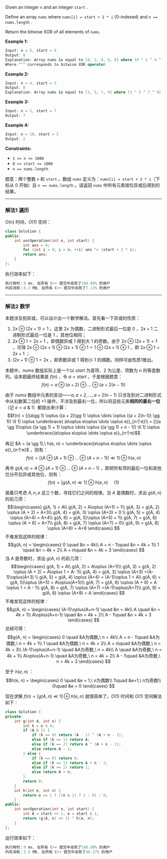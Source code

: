 

Given an integer `n` and an integer `start` .

Define an array `nums` where `nums[i] = start + 2 * i` (0-indexed) and `n == nums.length` .

Return the bitwise XOR of all elements of `nums`.

 

**Example 1:**

```swift
Input: n = 5, start = 0
Output: 8
Explanation: Array nums is equal to [0, 2, 4, 6, 8] where (0 ^ 2 ^ 4 ^ 6 ^ 8) = 8.
Where "^" corresponds to bitwise XOR operator.
```

**Example 2:**

```swift
Input: n = 4, start = 3
Output: 8
Explanation: Array nums is equal to [3, 5, 7, 9] where (3 ^ 5 ^ 7 ^ 9) = 8.
```

**Example 3:**

```swift
Input: n = 1, start = 7
Output: 7
```

**Example 4:**

```swift
Input: n = 10, start = 5
Output: 2
```

**Constraints:**
-  `1 <= n <= 1000`
- `0 <= start <= 1000`
-  `n == nums.length`


题意：两个整数 `n` 和 `start` 。数组 `nums` 定义为：`nums[i] = start + 2 * i`（下标从 0 开始）且 `n == nums.length` 。请返回 `nums` 中所有元素按位异或后得到的结果。
 

---
### 解法1 遍历
$O(n)$ 时间，$O(1)$ 空间：
```cpp
class Solution {
public:
    int xorOperation(int n, int start) {
        int ans = 0;
        for (int i = 0; i < n; ++i) ans ^= (start + 2 * i); 
        return ans;
    }
};
```
执行效率如下：
```cpp
执行用时：0 ms, 在所有 C++ 提交中击败了100.00% 的用户
内存消耗：6.3 MB, 在所有 C++ 提交中击败了7.13% 的用户
```
---
### 解法2 数学
本题涉及到异或，可以设计出一个数学解法。首先看一下异或的性质：
1. $2x \oplus (2x + 1) = 1$ 。这里 $2x$ 为偶数，二进制形式最后一位是 $0$ ，$2x + 1$ 二进制形式最后一位是 $1$ ，其他位相同；
2. $2x \oplus 1 = 2x + 1$ ，即偶数异或 $1$ 得到大 $1$ 的奇数。由于 $2x \oplus (2x + 1) = 1$ ，可得 $2x \oplus (2x + 1) \oplus (2x + 1) \oplus 1 = 1 \oplus (2x + 1) \oplus 1$ ，即 $2x \oplus 1 = 2x + 1$ ；
3. $(2x + 1) \oplus 1 = 2x$ ，即奇数异或 $1$ 得到小 $1$ 的偶数。同样可由性质1推出。

本题中，$nums$ 数组实际上是一个以 $start$ 为首项、$2$ 为公差、项数为 $n$ 的等差数列。设本题最终结果是 $f(n)$ ，令 $a = start$ ，于是根据题意：$$f(n) = a\oplus (a + 2) \oplus \dots  \oplus (a + 2(n - 1))$$

由于 $nums$ 数组中元素的变动——$a, a + 2, \dots, a + 2(n - 1)$ 只涉及到对二进制形式中从右数第二位的 $+1$ 操作，不涉及到最右一位，所以将这些元素**相同的最右一位**（记 $e = a\ \&\ 1$）都提出来计算：
 $$f(n) = [((a\gg 1) \oplus ((a + 2)\gg 1) \oplus \dots \oplus ((a + 2(n-1)) \gg 1)) \ll 1] \oplus \underbrace{ (e\oplus e\oplus \dots \oplus e)}_{n个e}\\ = [((a \gg 1)\oplus ((a \gg 1) + 1) \oplus \dots \oplus ((a \gg 1) + n - 1)) \ll 1] \oplus \underbrace{(e\oplus e\oplus \dots \oplus e)}_{n个e}$$

再记 $A = (a \gg 1),\ h(e, n) = \underbrace{(e\oplus e\oplus \dots \oplus e)}_{n个e}$ ，则有：
$$f(n) = [(A\oplus (A+1)\oplus \dots \oplus (A+n-1))\ll 1] \oplus h(e, n)$$

再令 $g(A, n) = A\oplus (A+1)\oplus \dots \oplus (A+n-1)$ ，即把所有项的最后一位和其他位分开后异或其他位，则有：
$$f(n) = [g(A, n)\ll 1] \oplus h(e, n) \   \ \ \ \ (1)$$

接着只考虑 $A, n, e$ 这三个数，寻找它们之间的规律。当 $A$ 是偶数时，求出 $g(A, n)$ 的前几项：
$$\begin{cases}
g(A, 1) = A\\
g(A, 2) = A\oplus (A+1) = 1\\
g(A, 3) = g(A, 2) \oplus (A + 2) = A+3\\
g(A, 4) = g(A, 3) \oplus (A+3) = 0 \\
g(A, 5) = g(A, 4) \oplus (A+4) = A+4\\
g(A, 6) = g(A, 5)\oplus (A+5) = 1\\
g(A, 7) = g(A, 6) \oplus (A + 6) = A+7\\
g(A, 8) = g(A, 7) \oplus (A+7) = 0\\
g(A, 9) = g(A, 8) \oplus (A+8) = A+8
\end{cases}
$$
不难发现这样的规律：
$$g(A, n) = \begin{cases}
0 \quad &n = 4k\\ 
A + n - 1\quad &n = 4k + 1\\
1 \quad &n = 4k + 2\\
A + n\quad &n = 4k + 3
\end{cases}
$$
当 $A$ 是奇数时，求出 $g(A, n)$ 的前几项：
$$\begin{cases}
g(A, 1) = A\\
g(A, 2) = A\oplus (A+1)\\
g(A, 3) = g(A, 2) \oplus (A + 2) = A\oplus 1 = A- 1\\
g(A, 4) = g(A, 3) \oplus (A+3) =(A-1)\oplus(A+3) \\
g(A, 5) = g(A, 4) \oplus (A+4) = (A-1)\oplus 1 = A\\
g(A, 6) = g(A, 5)\oplus (A+5) = A\oplus(A+5)\\
g(A, 7) = g(A, 6) \oplus (A + 6) = A \oplus 1 = A - 1\\
g(A, 8) = g(A, 7) \oplus (A+7) =(A-1)\oplus(A+7)\\
g(A, 9) = g(A, 8) \oplus (A+8) = A
\end{cases}
$$
不难发现这样的规律：
$$g(A, n) = \begin{cases}
(A-1)\oplus(A+n-1) \quad &n = 4k\\ 
A \quad &n = 4k + 1\\
A\oplus(A+n-1) \quad &n = 4k + 2\\
A - 1\quad &n = 4k + 3
\end{cases}
$$
总结可得：
$$g(A, n) = \begin{cases}
0 \quad &A为偶数,\ n = 4k\\ 
A + n - 1\quad &A为偶数,\ n = 4k + 1\\
1 \quad &A为偶数,\ n = 4k + 2\\
A + n\quad &A为偶数,\ n = 4k + 3\\
(A-1)\oplus(A+n-1) \quad &A为奇数,\ n = 4k\\ 
A \quad &A为奇数,\ n = 4k + 1\\
A\oplus(A+n-1) \quad &A为奇数,\ n = 4k + 2\\
A - 1\quad &A为奇数,\ n = 4k + 3
\end{cases}
$$

至于 $h(e, n)$ ：
$$h(e, n) = \begin{cases}
0 \quad &e = 1,\ n为偶数\\
1\quad &e=1,\ n为奇数\\
0\quad &e = 0
\end{cases}
$$

现在求解 $f(n) = [g(A, n) \ll 1] \oplus h(e, n)$ 就很简单了。$O(1)$ 时间和 $O(1)$ 空间解法如下：
```cpp
class Solution {
private:
    int g(int A, int n) {
        int k = n % 4;
        if (A & 1) {
            if (k == 0) return (A - 1) ^ (A + n - 1);
            else if (k == 1) return A;
            else if (k == 2) return A ^ (A + n - 1);
            else return A - 1;
        } else {
            if (k == 0) return 0;
            else if (k == 1) return A + n - 1;
            else if (k == 2) return 1;
            else return A + n;
        }
        return 0;
    }
    int h(int e, int n) {
        return e == 1 ? ((n & 1) ? 1 : 0) : 0; 
    }
public:
    int xorOperation(int n, int start) { 
        int A = start >> 1, e = start & 1;
        return (g(A, n) << 1) ^ h(e, n);
    }
};
```
运行效率如下：
```cpp
执行用时：0 ms, 在所有 C++ 提交中击败了100.00% 的用户
内存消耗：5.8 MB, 在所有 C++ 提交中击败了46.37% 的用户
```
